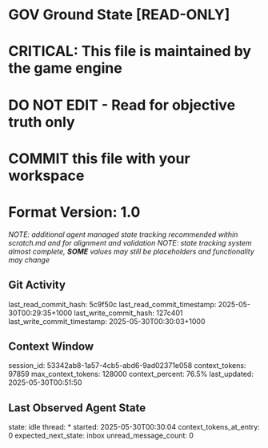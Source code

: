 # GOV Ground State [READ-ONLY]
# CRITICAL: This file is maintained by the game engine
# DO NOT EDIT - Read for objective truth only
# COMMIT this file with your workspace
# Format Version: 1.0
*NOTE: additional agent managed state tracking recommended within scratch.md and for alignment and validation*
*NOTE: state tracking system almost complete, **SOME** values may still be placeholders and functionality may change*

## Git Activity
last_read_commit_hash: 5c9f50c
last_read_commit_timestamp: 2025-05-30T00:29:35+1000
last_write_commit_hash: 127c401
last_write_commit_timestamp: 2025-05-30T00:30:03+1000

## Context Window
session_id: 53342ab8-1a57-4cb5-abd6-9ad02371e058
context_tokens: 97859
max_context_tokens: 128000
context_percent: 76.5%
last_updated: 2025-05-30T00:51:50

## Last Observed Agent State
state: idle
thread: *
started: 2025-05-30T00:30:04
context_tokens_at_entry: 0
expected_next_state: inbox
unread_message_count: 0
